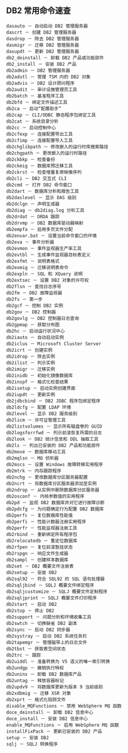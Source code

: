 ## DB2 常用命令速查

    dasauto － 自动启动 DB2 管理服务器
    dascrt － 创建 DB2 管理服务器
    dasdrop － 除去 DB2 管理服务器
    dasmigr － 迁移 DB2 管理服务器
    dasupdt － 更新 DB2 管理服务器
    db2_deinstall － 卸载 DB2 产品或功能部件
    db2_install － 安装 DB2 产品
    db2admin － DB2 管理服务器
    db2adutl － 管理 TSM 内的 DB2 对象
    db2advis － DB2 设计顾问程序
    db2audit － 审计设施管理员工具
    db2batch － 基准程序工具
    db2bfd － 绑定文件描述工具
    db2ca － 启动“配置助手”
    db2cap － CLI/ODBC 静态程序包绑定工具
    db2cat － 系统目录分析
    db2cc － 启动控制中心
    db2cfexp － 连接配置导出工具
    db2cfimp － 连接配置导入工具
    db2chglibpath － 修改嵌入的运行时库搜索路径
    db2chgpath － 更改嵌入的运行时路径
    db2ckbkp － 检查备份
    db2ckmig － 数据库预迁移工具
    db2ckrst － 检查增量复原映像序列
    db2cli － DB2 交互式 CLI
    db2cmd － 打开 DB2 命令窗口
    db2dart － 数据库分析和报告工具
    db2daslevel － 显示 DAS 级别
    db2dclgn － 声明生成器
    db2diag － db2diag.log 分析工具
    db2drdat － DRDA 跟踪
    db2drvmp － DB2 数据库驱动器映射
    db2empfa － 启用多页文件分配
    db2envar.bat － 设置当前命令窗口的环境
    db2eva － 事件分析器
    db2evmon － 事件监视器生产率工具
    db2evtbl － 生成事件监视器目标表定义
    db2exfmt － 说明表格式
    db2exmig － 迁移说明表命令
    db2expln － SQL 和 XQuery 说明
    db2extsec － 设置 DB2 对象的许可权
    db2flsn － 查找日志序号
    db2fm － DB2 故障监视器
    db2fs － 第一步
    db2gcf － 控制 DB2 实例
    db2gov － DB2 控制器
    db2govlg － DB2 控制器日志查询
    db2gpmap － 获取分布图
    db2hc － 启动运行状况中心
    db2iauto － 自动启动实例
    db2iclus － Microsoft Cluster Server
    db2icrt － 创建实例
    db2idrop － 除去实例
    db2ilist － 列示实例
    db2imigr － 迁移实例
    db2inidb － 初始化镜像数据库
    db2inspf － 格式化检查结果
    db2isetup － 启动实例创建界面
    db2iupdt － 更新实例
    db2jdbcbind － DB2 JDBC 程序包绑定程序
    db2ldcfg － 配置 LDAP 环境
    db2level － 显示 DB2 服务级别
    db2licm － 许可证管理工具
    db2listvolumes － 显示所有磁盘卷的 GUID
    db2logsforrfwd － 列示前滚恢复所需的日志
    db2look － DB2 统计信息和 DDL 抽取工具
    db2ls － 列出已安装的 DB2 产品和功能部件
    db2move － 数据库移动工具
    db2mqlsn － MQ 侦听器
    db2mscs － 设置 Windows 故障转移实用程序
    db2mtrk － 内存跟踪程序
    db2nchg － 更改数据库分区服务器配置
    db2ncrt － 将数据库分区服务器添加至实例
    db2ndrop － 从实例中删除数据库分区服务器
    db2osconf － 内核参数值的实用程序
    db2pd － 监视 DB2 数据库并对它进行故障诊断
    db2pdcfg － 为问题确定行为配置 DB2 数据库
    db2perfc － 复位数据库性能值
    db2perfi － 性能计数器注册实用程序
    db2perfr － 性能监视器注册工具
    db2rbind － 重新绑定所有程序包
    db2relocatedb － 重定位数据库
    db2rfpen － 复位前滚暂挂状态
    db2rspgn － 响应文件生成器
    db2sampl － 创建样本数据库
    db2set － DB2 概要文件注册表
    db2setup － 安装 DB2
    db2sql92 － 符合 SQL92 的 SQL 语句处理器
    db2sqljbind － SQLJ 概要文件绑定程序
    db2sqljcustomize － SQLJ 概要文件定制程序
    db2sqljprint － SQLJ 概要文件打印程序
    db2start － 启动 DB2
    db2stop － 停止 DB2
    db2support － 问题分析和环境收集工具
    db2swtch － 切换缺省 DB2 副本
    db2sync － 启动 DB2 同步器
    db2systray － 启动 DB2 系统任务栏
    db2tapemgr － 管理磁带上的日志文件
    db2tbst － 获取表空间状态
    db2trc － 跟踪
    db2uiddl － 准备转换为 V5 语义的唯一索引转换
    db2undgp － 撤销执行特权
    db2unins － 卸载 DB2 数据库产品
    db2untag － 释放容器标记
    db2updv9 － 将数据库更新为版本 9 当前级别
    db2xdbmig － 迁移 XSR 对象
    db2xprt － 格式化陷阱文件
    disable_MQFunctions － 禁用 WebSphere MQ 函数
    doce_deinstall － 卸载 DB2 信息中心
    doce_install － 安装 DB2 信息中心
    enable_MQFunctions － 启用 WebSphere MQ 函数
    installFixPack － 更新已安装的 DB2 产品
    setup － 安装 DB2
    sqlj － SQLJ 转换程序
